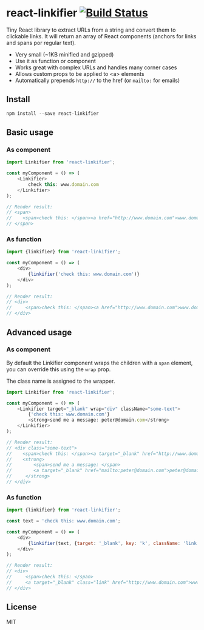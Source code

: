 # react-linkifier [![Build Status](https://travis-ci.org/pladaria/react-linkifier.svg)](https://travis-ci.org/pladaria/react-linkifier)

Tiny React library to extract URLs from a string and convert them to clickable links.
It will return an array of React components (anchors for links and spans por regular text).

- Very small (~1KB minified and gzipped)
- Use it as function or component
- Works great with complex URLs and handles many corner cases
- Allows custom props to be applied to &lt;a&gt; elements
- Automatically prepends `http://` to the href (or `mailto:` for emails)

## Install

```javascript
npm install --save react-linkifier
```

## Basic usage

### As component

```javascript
import Linkifier from 'react-linkifier';

const myComponent = () => (
    <Linkifier>
        check this: www.domain.com
    </Linkifier>
);

// Render result:
// <span>
//    <span>check this: </span><a href="http://www.domain.com">www.domain.com</a>
// </span>
```

### As function

```javascript
import {linkifier} from 'react-linkifier';

const myComponent = () => (
    <div>
        {linkifier('check this: www.domain.com')}
    </div>
);

// Render result:
// <div>
//     <span>check this: </span><a href="http://www.domain.com">www.domain.com</a>
// </div>
```

## Advanced usage

### As component

By default the Linkifier component wraps the children with a `span` element, you can override this using the `wrap` prop.

The class name is assigned to the wrapper.

```javascript
import Linkifier from 'react-linkifier';

const myComponent = () => (
    <Linkifier target="_blank" wrap="div" className="some-text">
        {'check this: www.domain.com'}
        <strong>send me a message: peter@domain.com</strong>
    </Linkifier>
);

// Render result:
// <div class="some-text">
//    <span>check this: </span><a target="_blank" href="http://www.domain.com">www.domain.com</a>
//    <strong>
//        <span>send me a message: </span>
//        <a target="_blank" href="mailto:peter@domain.com">peter@domain.com</a>
//     </strong>
// </div>

```

### As function

```javascript
import {linkifier} from 'react-linkifier';

const text = 'check this: www.domain.com';

const myComponent = () => (
    <div>
        {linkifier(text, {target: '_blank', key: 'k', className: 'link'})}
    </div>
);

// Render result:
// <div>
//     <span>check this: </span>
//     <a target="_blank" class="link" href="http://www.domain.com">www.domain.com</a>
// </div>
```

## License

MIT
